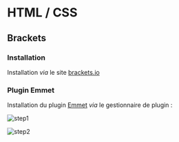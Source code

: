 # HTML / CSS 

## Brackets 

### Installation 

Installation _via_ le site [brackets.io](http://brackets.io/)
 
### Plugin Emmet 

Installation du plugin [Emmet](http://emmet.io/) _via_ le gestionnaire de plugin : 


![step1](https://raw.githubusercontent.com/NideXTC/CoursYNov/master/HTML_CSS_CMS/assets/step1.png)


![step2](https://raw.githubusercontent.com/NideXTC/CoursYNov/master/HTML_CSS_CMS/assets/step2.png)